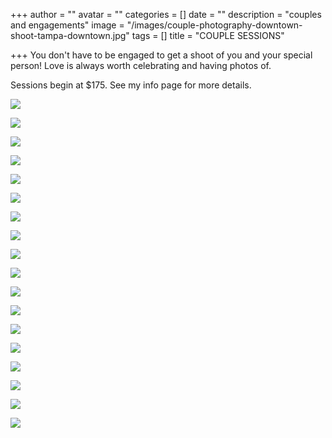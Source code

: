 +++
author = ""
avatar = ""
categories = []
date = ""
description = "couples and engagements"
image = "/images/couple-photography-downtown-shoot-tampa-downtown.jpg"
tags = []
title = "COUPLE SESSIONS"

+++
You don't have to be engaged to get a shoot of you and your special person!  Love is always worth celebrating and having photos of.

Sessions begin at $175.  See my info page for more details.

![](/images/tampa-engagement-photography.jpg)

![](/images/tampa-engagement-session.jpg)

![](/images/florida-couple-photographer.jpg)

![](/images/florida-engagement-photos.jpg)

![](/images/tampa-bay-engagement-photographer.jpg)

![](/images/tampa-bay-couple-shoot.jpg)

![](/images/tampa-couples-session.jpg)

![](/images/tampa-couples-photography.jpg)

![](/images/tampa-couples-sessions-outdoor.jpg)

![](/images/tampa-bay-couples-photography.jpg)

![](/images/tampa-bay-engagement-session.jpg)

![](/images/tampa-couple-photographer-outdoors.jpg)

![](/images/tampa-engagement-shoot-outdoor.jpg)

![](/images/tampa-couples-engagement.jpg)

![](/images/outdoor-couple-engagment-shoot.jpg)

![](/images/tampa-bay-couple-session.jpg)

![](/images/tampa-couples-engagements.jpg)

![](/images/tampa-couples-engagement-photographer.jpg)
